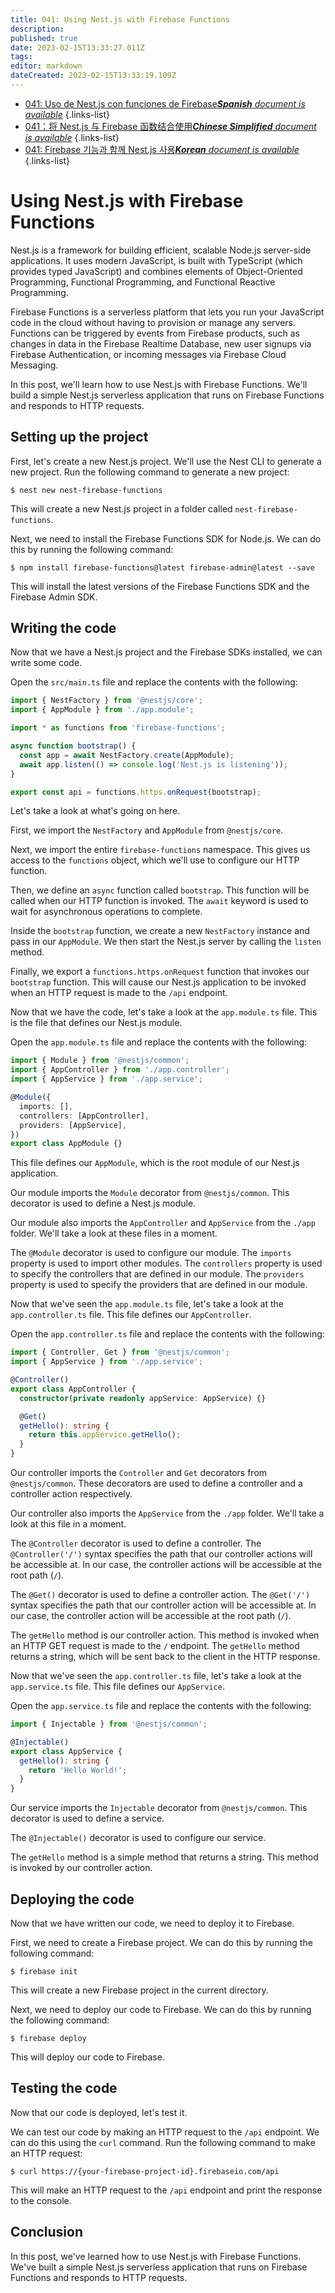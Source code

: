 ```yaml
---
title: 041: Using Nest.js with Firebase Functions
description: 
published: true
date: 2023-02-15T13:33:27.011Z
tags: 
editor: markdown
dateCreated: 2023-02-15T13:33:19.109Z
---
```


- [041: Uso de Nest.js con funciones de Firebase***Spanish** document is available*](/es/Knowledge-base/Nest-js/Learning/041-using-nest-js-with-firebase-functions)
{.links-list}
- [041：将 Nest.js 与 Firebase 函数结合使用***Chinese Simplified** document is available*](/zh/Knowledge-base/Nest-js/Learning/041-using-nest-js-with-firebase-functions)
{.links-list}
- [041: Firebase 기능과 함께 Nest.js 사용***Korean** document is available*](/ko/Knowledge-base/Nest-js/Learning/041-using-nest-js-with-firebase-functions)
{.links-list}


# Using Nest.js with Firebase Functions

Nest.js is a framework for building efficient, scalable Node.js server-side applications. It uses modern JavaScript, is built with TypeScript (which provides typed JavaScript) and combines elements of Object-Oriented Programming, Functional Programming, and Functional Reactive Programming.

Firebase Functions is a serverless platform that lets you run your JavaScript code in the cloud without having to provision or manage any servers. Functions can be triggered by events from Firebase products, such as changes in data in the Firebase Realtime Database, new user signups via Firebase Authentication, or incoming messages via Firebase Cloud Messaging.

In this post, we'll learn how to use Nest.js with Firebase Functions. We'll build a simple Nest.js serverless application that runs on Firebase Functions and responds to HTTP requests.

## Setting up the project

First, let's create a new Nest.js project. We'll use the Nest CLI to generate a new project. Run the following command to generate a new project:

```
$ nest new nest-firebase-functions
```

This will create a new Nest.js project in a folder called ```nest-firebase-functions```.

Next, we need to install the Firebase Functions SDK for Node.js. We can do this by running the following command:

```
$ npm install firebase-functions@latest firebase-admin@latest --save
```

This will install the latest versions of the Firebase Functions SDK and the Firebase Admin SDK.

## Writing the code

Now that we have a Nest.js project and the Firebase SDKs installed, we can write some code.

Open the ```src/main.ts``` file and replace the contents with the following:

```typescript
import { NestFactory } from '@nestjs/core';
import { AppModule } from './app.module';

import * as functions from 'firebase-functions';

async function bootstrap() {
  const app = await NestFactory.create(AppModule);
  await app.listen(() => console.log('Nest.js is listening'));
}

export const api = functions.https.onRequest(bootstrap);
```

Let's take a look at what's going on here.

First, we import the ```NestFactory``` and ```AppModule``` from ```@nestjs/core```.

Next, we import the entire ```firebase-functions``` namespace. This gives us access to the ```functions``` object, which we'll use to configure our HTTP function.

Then, we define an ```async``` function called ```bootstrap```. This function will be called when our HTTP function is invoked. The ```await``` keyword is used to wait for asynchronous operations to complete.

Inside the ```bootstrap``` function, we create a new ```NestFactory``` instance and pass in our ```AppModule```. We then start the Nest.js server by calling the ```listen``` method.

Finally, we export a ```functions.https.onRequest``` function that invokes our ```bootstrap``` function. This will cause our Nest.js application to be invoked when an HTTP request is made to the ```/api``` endpoint.

Now that we have the code, let's take a look at the ```app.module.ts``` file. This is the file that defines our Nest.js module.

Open the ```app.module.ts``` file and replace the contents with the following:

```typescript
import { Module } from '@nestjs/common';
import { AppController } from './app.controller';
import { AppService } from './app.service';

@Module({
  imports: [],
  controllers: [AppController],
  providers: [AppService],
})
export class AppModule {}
```

This file defines our ```AppModule```, which is the root module of our Nest.js application.

Our module imports the ```Module``` decorator from ```@nestjs/common```. This decorator is used to define a Nest.js module.

Our module also imports the ```AppController``` and ```AppService``` from the ```./app``` folder. We'll take a look at these files in a moment.

The ```@Module``` decorator is used to configure our module. The ```imports``` property is used to import other modules. The ```controllers``` property is used to specify the controllers that are defined in our module. The ```providers``` property is used to specify the providers that are defined in our module.

Now that we've seen the ```app.module.ts``` file, let's take a look at the ```app.controller.ts``` file. This file defines our ```AppController```.

Open the ```app.controller.ts``` file and replace the contents with the following:

```typescript
import { Controller, Get } from '@nestjs/common';
import { AppService } from './app.service';

@Controller()
export class AppController {
  constructor(private readonly appService: AppService) {}

  @Get()
  getHello(): string {
    return this.appService.getHello();
  }
}
```

Our controller imports the ```Controller``` and ```Get``` decorators from ```@nestjs/common```. These decorators are used to define a controller and a controller action respectively.

Our controller also imports the ```AppService``` from the ```./app``` folder. We'll take a look at this file in a moment.

The ```@Controller``` decorator is used to define a controller. The ```@Controller('/')``` syntax specifies the path that our controller actions will be accessible at. In our case, the controller actions will be accessible at the root path (```/```).

The ```@Get()``` decorator is used to define a controller action. The ```@Get('/')``` syntax specifies the path that our controller action will be accessible at. In our case, the controller action will be accessible at the root path (```/```).

The ```getHello``` method is our controller action. This method is invoked when an HTTP GET request is made to the ```/``` endpoint. The ```getHello``` method returns a string, which will be sent back to the client in the HTTP response.

Now that we've seen the ```app.controller.ts``` file, let's take a look at the ```app.service.ts``` file. This file defines our ```AppService```.

Open the ```app.service.ts``` file and replace the contents with the following:

```typescript
import { Injectable } from '@nestjs/common';

@Injectable()
export class AppService {
  getHello(): string {
    return 'Hello World!';
  }
}
```

Our service imports the ```Injectable``` decorator from ```@nestjs/common```. This decorator is used to define a service.

The ```@Injectable()``` decorator is used to configure our service.

The ```getHello``` method is a simple method that returns a string. This method is invoked by our controller action.

## Deploying the code

Now that we have written our code, we need to deploy it to Firebase.

First, we need to create a Firebase project. We can do this by running the following command:

```
$ firebase init
```

This will create a new Firebase project in the current directory.

Next, we need to deploy our code to Firebase. We can do this by running the following command:

```
$ firebase deploy
```

This will deploy our code to Firebase.

## Testing the code

Now that our code is deployed, let's test it.

We can test our code by making an HTTP request to the ```/api``` endpoint. We can do this using the ```curl``` command. Run the following command to make an HTTP request:

```
$ curl https://{your-firebase-project-id}.firebaseio.com/api
```

This will make an HTTP request to the ```/api``` endpoint and print the response to the console.

## Conclusion

In this post, we've learned how to use Nest.js with Firebase Functions. We've built a simple Nest.js serverless application that runs on Firebase Functions and responds to HTTP requests.